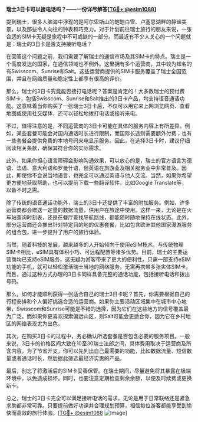 **瑞士3日卡可以接电话吗？——一份详尽解答[[TG💪+ @esim1088](https://t.me/s/esim1088)]**

提到瑞士，很多人脑海中浮现的是阿尔卑斯山的皑皑白雪、卢塞恩湖畔的静谧美景，以及那些令人向往的钟表和巧克力。对于计划前往瑞士旅行的朋友来说，一张合适的SIM卡无疑是旅程中不可或缺的一部分。而最近有不少人关心的一个问题就是：瑞士的3日卡是否支持接听电话？

在回答这个问题之前，我们需要了解瑞士的通信市场及其SIM卡的特点。瑞士是一个高度发达的国家，在通信领域也不例外。这里拥有多个运营商，其中较为知名的有Swisscom、Sunrise和Salt。这些运营商提供的SIM卡服务覆盖了瑞士全国范围，并且在网络质量和稳定性上都享有很高的评价。

那么，瑞士的3日卡究竟能否接打电话呢？答案是肯定的！大多数瑞士的预付费SIM卡，包括Swisscom、Sunrise和Salt推出的3日卡产品，均支持语音通话功能。这意味着当你购买了一张瑞士3日卡后，不仅可以用它来上网浏览网页、查看地图或使用社交媒体，还可以轻松地拨打电话或接听来电。

不过，值得注意的是，不同运营商的3日卡可能在具体的服务内容上有所差异。例如，某些套餐可能会对国内通话时长进行限制，而国际长途则需要额外付费；也有一些套餐会提供免费的本地号码来电显示服务。因此，在选择3日卡时，建议仔细阅读相关条款，确保其符合你的实际需求。

此外，如果你担心语言障碍会影响沟通效果，可以放心的是，瑞士的官方语言为德语、法语、意大利语和罗曼什语，但英语在旅游业及相关服务业中非常普及。因此，即使你不会说当地语言，也完全可以通过英语与他人交流。当然，如果你希望更方便地获取帮助，也可以提前下载一些翻译软件，比如Google Translate等，以备不时之需。

除了传统的语音通话功能外，瑞士的3日卡还提供了丰富的附加服务。例如，许多运营商都会赠送一定量的数据流量，供用户在旅途中使用。这样一来，无论是在火车站查询时刻表，还是在餐厅查找导航路线，都能随时随地保持在线状态。此外，部分运营商还会推出针对特定目的地的优惠套餐，比如包含欧洲其他国家漫游服务的组合包，进一步提升了用户的旅行体验。

当然，随着科技的发展，越来越多的人开始倾向于使用eSIM技术。与传统物理SIM卡相比，eSIM具有体积小巧、可远程配置等诸多优势。目前，瑞士的主要运营商均已支持eSIM服务，这无疑为游客带来了更大的便利性。只需一部支持eSIM功能的手机，就可以轻松激活瑞士当地的网络服务，无需再携带多张实体SIM卡。而且，通过这种方式办理的3日卡同样具备完整的通话功能，包括接听电话和拨出号码。

那么，如何才能顺利获得一张适合自己的瑞士3日卡呢？首先，你需要根据自己的行程安排和个人偏好挑选合适的运营商。如果你主要活动区域集中在城市中心地带，Swisscom和Sunrise可能是不错的选择，因为它们在这些地方的信号覆盖最为广泛。而如果你更喜欢探索偏远山区，则Salt可能会更适合你，因为它在乡村地区的网络表现尤为出色。

其次，在购买3日卡的过程中，务必确认所选套餐是否包含必要的服务项目。一般来说，3日卡的价格区间大致在10至30瑞士法郎之间，具体费用取决于运营商及所含内容。为了节省开支，你可以先列出自己最需要的功能，比如数据流量、短信数量或者通话时长，然后据此筛选最经济实惠的产品。

最后，别忘了将激活后的SIM卡妥善保管。在瑞士期间，尽量避免将其暴露在极端环境中，以免造成损坏。同时，也要注意定期检查剩余余额，以便及时续费或更换新卡。

总之，瑞士的3日卡完全可以满足接听电话的需求，无论是用于日常联络还是紧急求助都非常可靠。只要提前做好功课并合理规划预算，相信每位游客都能享受到愉快而高效的旅行体验。[[TG💪+ @esim1088](https://t.me/s/esim1088) ![Image](https://i.postimg.cc/4NQfJmqS/Snipaste-2025-05-13-00-14-12.png)]